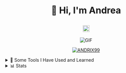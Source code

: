 <h1 align="center">👋 Hi, I'm Andrea</h1>
<h2 align="center">
  <img src="https://komarev.com/ghpvc/?username=ANDRIX99&color=blueviolet&style=for-the-badge" alt="Profile Views" style="height:21px;">
</h2>
<div align="center">
 <img alt="GIF" src="https://media4.giphy.com/media/11KzOet1ElBDz2/giphy.gif?cid=6c09b952ufa3xxbbm0mpuadm2zaik3wjp4m9luz2ly0lyz8d&ep=v1_internal_gif_by_id&rid=giphy.gif&ct=g" />
</div>
<div align="center">
  <p align="center"> <a href="https://github.com/ANDRIX99/github-profile-trophy"><img src="https://github-profile-trophy.vercel.app/?username=ANDRIX99&theme=darkhub" alt="ANDRIX99" /></a> </p>
</div>
<details>
  <summary>🚀 Some Tools I Have Used and Learned</summary>
  <p align="left">
    <img src="https://cdn.jsdelivr.net/gh/devicons/devicon@latest/icons/visualstudio/visualstudio-original.svg" width="45" height="45" />
    <img src="https://cdn.jsdelivr.net/gh/devicons/devicon@latest/icons/git/git-original.svg" width="45" height="45" />
    <img src="https://cdn.jsdelivr.net/gh/devicons/devicon@latest/icons/dotnetcore/dotnetcore-original.svg" width="45" height="45" />
    <img src="https://cdn.jsdelivr.net/gh/devicons/devicon@latest/icons/csharp/csharp-original.svg" width="45" height="45" />
    <img src="https://cdn.jsdelivr.net/gh/devicons/devicon@latest/icons/java/java-original.svg" width="45" height="45" />
    <img src="https://cdn.jsdelivr.net/gh/devicons/devicon@latest/icons/arduino/arduino-original-wordmark.svg" width="45" height="45" />
    <img src="https://cdn.jsdelivr.net/gh/devicons/devicon@latest/icons/microsoftsqlserver/microsoftsqlserver-original.svg" width="45" height="45" />
    <img src="https://cdn.jsdelivr.net/gh/devicons/devicon@latest/icons/postman/postman-original.svg" width="45" height="45" />
    <img src="https://cdn.jsdelivr.net/gh/devicons/devicon@latest/icons/javascript/javascript-original.svg" width="45" height="45" /> 
    <img src="https://cdn.jsdelivr.net/gh/devicons/devicon@latest/icons/bootstrap/bootstrap-original-wordmark.svg" width="45" height="45" />    
    <img src="https://cdn.jsdelivr.net/gh/devicons/devicon@latest/icons/html5/html5-original.svg" width="45" height="45" /> 
  </p>
</details>
<details>
   <summary>📊 Stats</summary>
   <div align="center">
 
   ![](https://github-readme-stats.vercel.app/api?username=ANDRIX99&theme=tokyonight&hide_border=false&include_all_commits=true&count_private=false)<br/>
   ![](https://github-readme-streak-stats.herokuapp.com/?user=ANDRIX99&theme=tokyonight&hide_border=false)<br/>
   ![](https://github-readme-stats.vercel.app/api/top-langs/?username=ANDRIX99&theme=tokyonight&hide_border=false&include_all_commits=true&count_private=false&layout=compact)<br/>
   ![](https://github-readme-activity-graph.vercel.app/graph?username=ANDRIX99&theme=tokyo-night)
 
   </div>
 </details>
